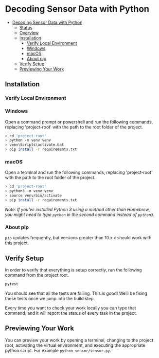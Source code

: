 # Decoding Sensor Data with Python

- [Decoding Sensor Data with Python](#decoding-sensor-data-with-python)
  - [Status](#status)
  - [Overview](#overview)
  - [Installation](#installation)
    - [Verify Local Environment](#verify-local-environment)
    - [Windows](#windows)
    - [macOS](#macos)
    - [About pip](#about-pip)
  - [Verify Setup](#verify-setup)
  - [Previewing Your Work](#previewing-your-work)

## Installation

### Verify Local Environment

### Windows

Open a command prompt or powershell and run the following commands, replacing 'project-root' with the path to the root folder of the project.

``` bash
> cd 'project-root'
> python -m venv venv
> venv\Scripts\activate.bat
> pip install -r requirements.txt
```

### macOS

Open a terminal and run the following commands, replacing 'project-root' with the path to the root folder of the project.

```bash
> cd 'project-root'
> python3 -m venv venv
> source venv/bin/activate
> pip install -r requirements.txt
```

*Note: If you've installed Python 3 using a method other than Homebrew, you might need to type `python` in the second command instead of `python3`.*

### About pip

`pip` updates frequently, but versions greater than 10.x.x should work with this project.

## Verify Setup

In order to verify that everything is setup correctly, run the following command from the project root.

```bash
pytest
```

You should see that all the tests are failing. This is good! We’ll be fixing these tests once we jump into the build step.

Every time you want to check your work locally you can type that command, and it will report the status of every task in the project.

## Previewing Your Work

You can preview your work by opening a terminal, changing to the project root, activating the virtual environment, and executing the appropriate python script. For example `python sensor/sensor.py`.
